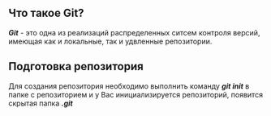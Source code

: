 ## Что такое Git?
***Git*** - это одна из реализаций распределенных ситсем контроля версий, имеющая как и локальные, так и удвленные репозитории.

## Подготовка репозитория
Для создания репозитория необходимо выполнить команду ***git init*** в папке с репозиторием и у Вас инициализируется репозиторий, появится скрытая папка ***.git***


